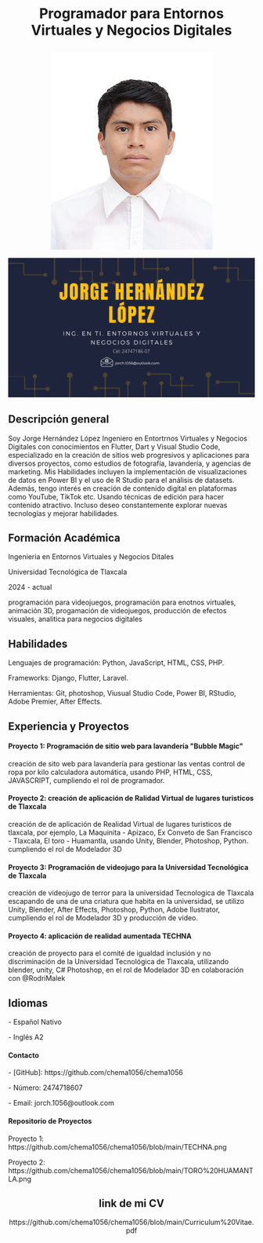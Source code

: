 <H1><p align='center'>Programador para Entornos Virtuales y Negocios Digitales</p></H1>

<p align='center'><img src= 'https://github.com/chema1056/chema1056/blob/main/Jorge%20Hern%C3%A1ndez%20L%C3%B3pez%20TIAEVND%206A.jpg'></p>
<p align='center'><img src= 'https://github.com/chema1056/chema1056/blob/main/portada.png'></p>

<H2>Descripción general</H2>
<p>Soy Jorge Hernández López Ingeniero en Entortrnos Virtuales y Negocios Digitales con conocimientos en Flutter, Dart y Visual Studio Code, especializado en la creación de sitios web progresivos y aplicaciones para diversos proyectos, como estudios de fotografía, lavandería, y agencias de marketing. Mis Habilidades incluyen la implementación de visualizaciones de datos en Power BI y el uso de R Studio para el análisis de datasets. Además, tengo interés en creación de contenido digital en plataformas como YouTube, TikTok etc. Usando técnicas de edición para hacer contenido atractivo. Incluso deseo constantemente explorar nuevas tecnologías y mejorar habilidades.</p>

<H2>Formación Académica</H2>
<p>Ingenieria en Entornos Virtuales y Negocios Ditales</p>
<p>Universidad Tecnológica de Tlaxcala</p>
<p>2024 - actual</p>
<p>programación para videojuegos, programación para enotnos virtuales, animación 3D, progamación de videojuegos, producción de efectos visuales, analitica para negocios digitales</p>
<h2>Habilidades</h2>
<p>Lenguajes de programación: Python, JavaScript, HTML, CSS, PHP.</p>
<p>Frameworks: Django, Flutter, Laravel.</p>
<p>Herramientas: Git, photoshop, Viusual Studio Code, Power BI, RStudio, Adobe Premier, After Effects.</p>

<h2>Experiencia y Proyectos</h2>
<h4>Proyecto 1: Programación de sitio web para lavandería "Bubble Magic"</h4>
<p>creación de sito web para lavandería para gestionar las ventas control de ropa por kilo calculadora automática, usando PHP, HTML, CSS, JAVASCRIPT, cumpliendo el rol de programador.</p>

<h4>Proyecto 2: creación de aplicación de Ralidad Virtual de lugares turisticos de Tlaxcala</h4>
<p>creación de de aplicación de Realidad Virtual de lugares turisticos de tlaxcala, por ejemplo, La Maquinita - Apizaco, Ex Conveto de San Francisco - Tlaxcala, El toro - Huamantla, usando Unity, Blender, Photoshop, Python. cumpliendo el rol de Modelador 3D</p>

<h4>Proyecto 3: Programación de videojugo para la Universidad Tecnológica de Tlaxcala </h4>
<p>creación de videojugo de terror para la universidad Tecnologica de Tlaxcala escapando de una de una criatura que habita en la universidad, se utilizo Unity, Blender, After Effects, Photoshop, Python, Adobe Ilustrator, cumpliendo el rol de Modelador 3D y producción de video.</p>

<h4>Proyecto 4: aplicación de realidad aumentada TECHNA </h4>
<p>creación de proyecto para el comité de igualdad inclusión y no discriminación de la Universidad Tecnológica de Tlaxcala, utilizando blender, unity, C# Photoshop, en el rol de Modelador 3D en colaboración con @RodriMalek</p>
<h2>Idiomas</h2>
<p>- Español Nativo</p>
- Inglés A2

<h4>Contacto</h4>
<p>- [GitHub]: https://github.com/chema1056/chema1056</p>
<p>- Número: 2474718607</p>
<p>- Email: jorch.1056@outlook.com</p>

<H4>Repositorio de Proyectos</H4>
<P>Proyecto 1: https://github.com/chema1056/chema1056/blob/main/TECHNA.png</P>
<P>Proyecto 2: https://github.com/chema1056/chema1056/blob/main/TORO%20HUAMANTLA.png</P>
<H2 align='center'>link de mi CV</H2>
<p align='center'>https://github.com/chema1056/chema1056/blob/main/Curriculum%20Vitae.pdf</p>

<!--
**chema1056/chema1056** is a ✨ _special_ ✨ repository because its `README.md` (this file) appears on your GitHub profile.

Here are some ideas to get you started:

- 🔭 I’m currently working on ...
- 🌱 I’m currently learning ...
- 👯 I’m looking to collaborate on ...
- 🤔 I’m looking for help with ...
- 💬 Ask me about ...
- 📫 How to reach me: ...
- 😄 Pronouns: ...
- ⚡ Fun fact: ...
-->
